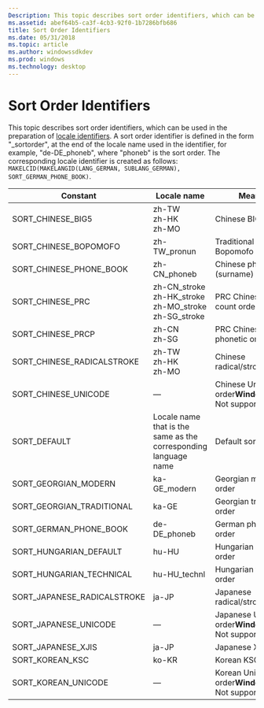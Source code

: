 ```yaml
---
Description: This topic describes sort order identifiers, which can be used in the preparation of locale identifiers.
ms.assetid: abef64b5-ca3f-4cb3-92f0-1b7286bfb686
title: Sort Order Identifiers
ms.date: 05/31/2018
ms.topic: article
ms.author: windowssdkdev
ms.prod: windows
ms.technology: desktop
---
```


# Sort Order Identifiers

This topic describes sort order identifiers, which can be used in the preparation of [locale identifiers](locale-identifiers.md). A sort order identifier is defined in the form "\_sortorder", at the end of the locale name used in the identifier, for example, "de-DE\_phoneb", where "phoneb" is the sort order. The corresponding locale identifier is created as follows: `MAKELCID(MAKELANGID(LANG_GERMAN, SUBLANG_GERMAN), SORT_GERMAN_PHONE_BOOK)`.



| Constant                      | Locale name                                                                                         | Meaning                                                           |
|-------------------------------|-----------------------------------------------------------------------------------------------------|-------------------------------------------------------------------|
| SORT\_CHINESE\_BIG5           | zh-TW<br/> zh-HK<br/> zh-MO<br/>                                                  | Chinese BIG5 order                                                |
| SORT\_CHINESE\_BOPOMOFO       | zh-TW\_pronun                                                                                       | Traditional Chinese Bopomofo order                                |
| SORT\_CHINESE\_PHONE\_BOOK    | zh-CN\_phoneb<br/>                                                                            | Chinese phone book (surname) order                                |
| SORT\_CHINESE\_PRC            | zh-CN\_stroke<br/> zh-HK\_stroke<br/> zh-MO\_stroke<br/> zh-SG\_stroke<br/> | PRC Chinese stroke count order                                    |
| SORT\_CHINESE\_PRCP           | zh-CN<br/> zh-SG<br/>                                                                   | PRC Chinese phonetic order                                        |
| SORT\_CHINESE\_RADICALSTROKE  | zh-TW<br/> zh-HK<br/> zh-MO<br/>                                                  | Chinese radical/stroke order                                      |
| SORT\_CHINESE\_UNICODE        | —                                                                                                   | Chinese Unicode order**Windows 2000:** Not supported.<br/>  |
| SORT\_DEFAULT                 | Locale name that is the same as the corresponding language name                                     | Default sort order                                                |
| SORT\_GEORGIAN\_MODERN        | ka-GE\_modern                                                                                       | Georgian modern order                                             |
| SORT\_GEORGIAN\_TRADITIONAL   | ka-GE                                                                                               | Georgian traditional order                                        |
| SORT\_GERMAN\_PHONE\_BOOK     | de-DE\_phoneb                                                                                       | German phone book order                                           |
| SORT\_HUNGARIAN\_DEFAULT      | hu-HU                                                                                               | Hungarian default order                                           |
| SORT\_HUNGARIAN\_TECHNICAL    | hu-HU\_technl                                                                                       | Hungarian technical order                                         |
| SORT\_JAPANESE\_RADICALSTROKE | ja-JP                                                                                               | Japanese radical/stroke order                                     |
| SORT\_JAPANESE\_UNICODE       | —                                                                                                   | Japanese Unicode order**Windows 2000:** Not supported.<br/> |
| SORT\_JAPANESE\_XJIS          | ja-JP                                                                                               | Japanese XJIS order                                               |
| SORT\_KOREAN\_KSC             | ko-KR                                                                                               | Korean KSC order                                                  |
| SORT\_KOREAN\_UNICODE         | —                                                                                                   | Korean Unicode order**Windows 2000:** Not supported.<br/>   |



 

 

 




